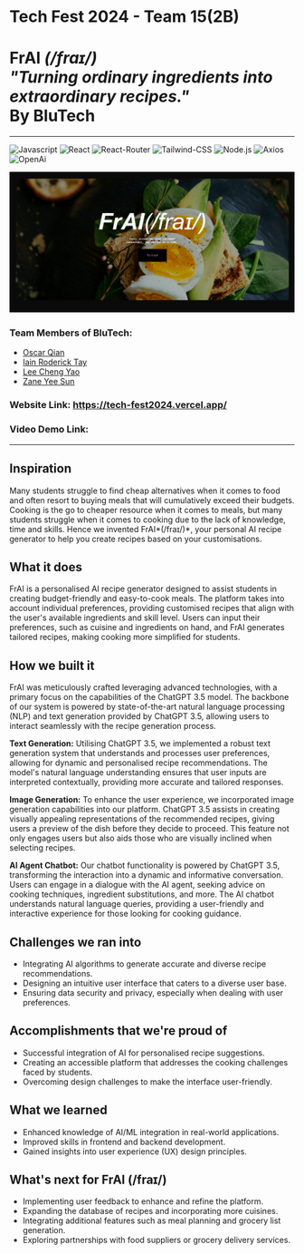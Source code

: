 # Tech Fest 2024 - Team 15(2B)

# FrAI _(/fraɪ/)_ <br/> _"Turning ordinary ingredients into extraordinary recipes."_ <br/> By BluTech

---

<div>
<img src="http://img.shields.io/badge/Javascript-fcd400?style=flat-square&logo=javascript&logoColor=black" alt="Javascript">
<img src="https://img.shields.io/badge/React-20232A?style=flat-square&logo=react&logoColor=61DAFB" alt="React">
<img src="https://img.shields.io/badge/React Router-black?style=flat-square&logo=reactrouter&logoColor=CA4245" alt="React-Router">
<img src="https://img.shields.io/badge/Tailwind--CSS-06B6D4?style=flat-square&logo=tailwind-css&logoColor=white" alt="Tailwind-CSS">
<img src="https://img.shields.io/badge/Node.js-43853D?style=flat-square&logo=node.js&logoColor=white" alt="Node.js">
<img src="https://img.shields.io/badge/Axios-5A29E4?style=flat-square&logo=axios&logoColor=white" alt="Axios">
<img src="https://img.shields.io/badge/OpenAi-412991?style=flat-square&logo=OpenAi&logoColor=white" alt="OpenAi">
</div>

![Cover](./assets/cover.png)

### Team Members of BluTech:

- [Oscar Qian](https://github.com/oscarqjh)
- [Iain Roderick Tay](https://github.com/eeyearn)
- [Lee Cheng Yao](https://github.com/chengyaolee)
- [Zane Yee Sun](https://github.com/zazzane)

### Website Link: https://tech-fest2024.vercel.app/

### Video Demo Link:

---

## Inspiration

Many students struggle to find cheap alternatives when it comes to food and often resort to buying meals that will cumulatively exceed their budgets. Cooking is the go to cheaper resource when it comes to meals, but many students struggle when it comes to cooking due to the lack of knowledge, time and skills. Hence we invented FrAI*(/fraɪ/)*, your personal AI recipe generator to help you create recipes based on your customisations.

## What it does

FrAI is a personalised AI recipe generator designed to assist students in creating budget-friendly and easy-to-cook meals. The platform takes into account individual preferences, providing customised recipes that align with the user's available ingredients and skill level. Users can input their preferences, such as cuisine and ingredients on hand, and FrAI generates tailored recipes, making cooking more simplified for students.

## How we built it

FrAI was meticulously crafted leveraging advanced technologies, with a primary focus on the capabilities of the ChatGPT 3.5 model. The backbone of our system is powered by state-of-the-art natural language processing (NLP) and text generation provided by ChatGPT 3.5, allowing users to interact seamlessly with the recipe generation process.

**Text Generation:**
Utilising ChatGPT 3.5, we implemented a robust text generation system that understands and processes user preferences, allowing for dynamic and personalised recipe recommendations. The model's natural language understanding ensures that user inputs are interpreted contextually, providing more accurate and tailored responses.

**Image Generation:**
To enhance the user experience, we incorporated image generation capabilities into our platform. ChatGPT 3.5 assists in creating visually appealing representations of the recommended recipes, giving users a preview of the dish before they decide to proceed. This feature not only engages users but also aids those who are visually inclined when selecting recipes.

**AI Agent Chatbot:**
Our chatbot functionality is powered by ChatGPT 3.5, transforming the interaction into a dynamic and informative conversation. Users can engage in a dialogue with the AI agent, seeking advice on cooking techniques, ingredient substitutions, and more. The AI chatbot understands natural language queries, providing a user-friendly and interactive experience for those looking for cooking guidance.

## Challenges we ran into

- Integrating AI algorithms to generate accurate and diverse recipe recommendations.
- Designing an intuitive user interface that caters to a diverse user base.
- Ensuring data security and privacy, especially when dealing with user preferences.

## Accomplishments that we're proud of

- Successful integration of AI for personalised recipe suggestions.
- Creating an accessible platform that addresses the cooking challenges faced by students.
- Overcoming design challenges to make the interface user-friendly.

## What we learned

- Enhanced knowledge of AI/ML integration in real-world applications.
- Improved skills in frontend and backend development.
- Gained insights into user experience (UX) design principles.

## What's next for FrAI (/fraɪ/)

- Implementing user feedback to enhance and refine the platform.
- Expanding the database of recipes and incorporating more cuisines.
- Integrating additional features such as meal planning and grocery list generation.
- Exploring partnerships with food suppliers or grocery delivery services.

